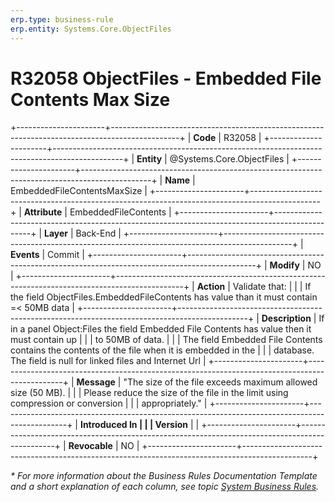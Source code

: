 ```yaml
---
erp.type: business-rule
erp.entity: Systems.Core.ObjectFiles
---
```


# R32058 ObjectFiles - Embedded File Contents Max Size
+----------------------+-----------------------------------------------------------------------------------------------+
| **Code**             | R32058                                                                                        |
+----------------------+-----------------------------------------------------------------------------------------------+
| **Entity**           | @Systems.Core.ObjectFiles                                                            |
+----------------------+-----------------------------------------------------------------------------------------------+
| **Name**             | EmbeddedFileContentsMaxSize                                                                          |
+----------------------+-----------------------------------------------------------------------------------------------+
| **Attribute**        | EmbeddedFileContents                                                                          |
+----------------------+-----------------------------------------------------------------------------------------------+
| **Layer**            | Back-End                                                                                      |
+----------------------+-----------------------------------------------------------------------------------------------+
| **Events**           | Commit                                                                                        |
+----------------------+-----------------------------------------------------------------------------------------------+
| **Modify**           | NO                                                                                            |
+----------------------+-----------------------------------------------------------------------------------------------+
| **Action**           | Validate that:                                                                                |
|                      | If the field ObjectFiles.EmbeddedFileContents has value than it must contain  =\< 50MB data   |
+----------------------+-----------------------------------------------------------------------------------------------+
| **Description**      | If in a panel Object:Files the field Embedded File Contents has value then it must contain up |
|                      | to 50MB of data.                                                                              |
|                      | The field Embedded File Contents contains the contents of the file when it is embedded in the |
|                      | database. The field is null for linked files and Internet Url                                                 |
+----------------------+-----------------------------------------------------------------------------------------------+
| **Message**          | \"The size of the file exceeds maximum allowed size (50 MB).                                  |
|                      | Please reduce the size of the file in the limit using compression or conversion               |
|                      | appropriately.\"                                                                              |
+----------------------+-----------------------------------------------------------------------------------------------+
| **Introduced In      |                                                                                          |
| Version**            |                                                                                               |
+----------------------+-----------------------------------------------------------------------------------------------+
| **Revocable**        | NO                                                                                            |
+----------------------+-----------------------------------------------------------------------------------------------+

*\* For more information about the Business Rules Documentation Template and a short explanation of each column, see
topic [System Business Rules](../templates/template-description-system-business-rules.md).*
